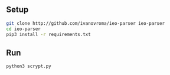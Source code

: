 ## Setup ##
```bash
git clone http://github.com/ivanovroma/ieo-parser ieo-parser
cd ieo-parser
pip3 install -r requirements.txt
```

## Run ##
```bash
python3 scrypt.py
```